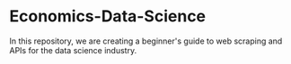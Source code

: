 # Economics-Data-Science

In this repository, we are creating a beginner's guide to web scraping and APIs for the data science industry.

